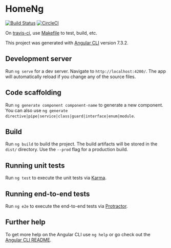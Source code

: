 # HomeNg

[![Build Status](https://travis-ci.org/hongkailiu/test-nodejs.svg?branch=master)](https://travis-ci.org/hongkailiu/test-nodejs)
[![CircleCI](https://circleci.com/gh/hongkailiu/test-nodejs.svg?style=svg)](https://circleci.com/gh/hongkailiu/test-nodejs)

On [travis-ci](https://travis-ci.org/hongkailiu/test-nodejs), use [Makefile](Makefile) to test, build, etc.

This project was generated with [Angular CLI](https://github.com/angular/angular-cli) version 7.3.2.

## Development server

Run `ng serve` for a dev server. Navigate to `http://localhost:4200/`. The app will automatically reload if you change any of the source files.

## Code scaffolding

Run `ng generate component component-name` to generate a new component. You can also use `ng generate directive|pipe|service|class|guard|interface|enum|module`.

## Build

Run `ng build` to build the project. The build artifacts will be stored in the `dist/` directory. Use the `--prod` flag for a production build.

## Running unit tests

Run `ng test` to execute the unit tests via [Karma](https://karma-runner.github.io).

## Running end-to-end tests

Run `ng e2e` to execute the end-to-end tests via [Protractor](http://www.protractortest.org/).

## Further help

To get more help on the Angular CLI use `ng help` or go check out the [Angular CLI README](https://github.com/angular/angular-cli/blob/master/README.md).
